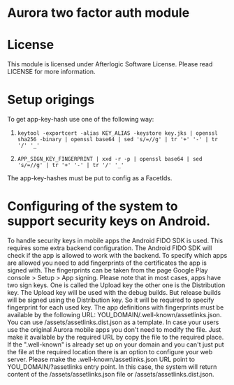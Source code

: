 # Aurora two factor auth module

# License
This module is licensed under Afterlogic Software License. Please read LICENSE for more information.

# Setup origings

To get app-key-hash use one of the following way:
1. ```keytool -exportcert -alias KEY_ALIAS -keystore key.jks | openssl sha256 -binary | openssl base64 | sed 's/=//g' | tr '+' '-' | tr '/' '_' ```

2. ```APP_SIGN_KEY_FINGERPRINT | xxd -r -p | openssl base64 | sed 's/=//g' | tr '+' '-' | tr '/' '_' ```

The app-key-hashes must be put to config as a FacetIds.

# Configuring of the system to support security keys on Android.

To handle security keys in mobile apps the Android FIDO SDK is used. This requires some extra backend configuration. The Android FIDO SDK will check if the app is allowed to work with the backend. To specify which apps are allowed you need to add fingerprints of the certificates the app is signed with. The fingerprints can be taken from the page Google Play console > Setup > App signing. Please note that in most cases, apps have two sign keys. One is called the Upload key the other one is the Distribution key. The Upload key will be used with the debug builds. But release builds will be signed using the Distribution key. So it will be required to specify fingerprint for each used key. 
The app definitions with fingerprints must be available by the following URL: YOU_DOMAIN/.well-known/assetlinks.json. 
You can use /assets/assetlinks.dist.json as a template. In case your users use the original Aurora mobile apps you don't need to modify the file. Just make it available by the required URL by copy the file to the required place. If the ".well-known" is already set up on your domain and you can't just put the file at the required location there is an option to configure your web server. Please make the .well-known/assetlinks.json URL point to YOU_DOMAIN/?assetlinks entry point. In this case, the system will return content of the 
/assets/assetlinks.json file or /assets/assetlinks.dist.json.
